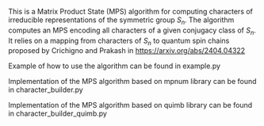 This is a Matrix Product State (MPS) algorithm for computing characters of irreducible representations of the symmetric group $S_n$. 
The algorithm computes an MPS encoding all characters of a given conjugacy class of $S_n$. It relies on a mapping from characters of $S_n$ to quantum spin chains  proposed by
Crichigno and Prakash in https://arxiv.org/abs/2404.04322

Example of how to use the algorithm can be found in example.py

Implementation of the MPS algorithm based on mpnum library can be found in character_builder.py

Implementation of the MPS algorithm based on quimb library can be found in character_builder_quimb.py
